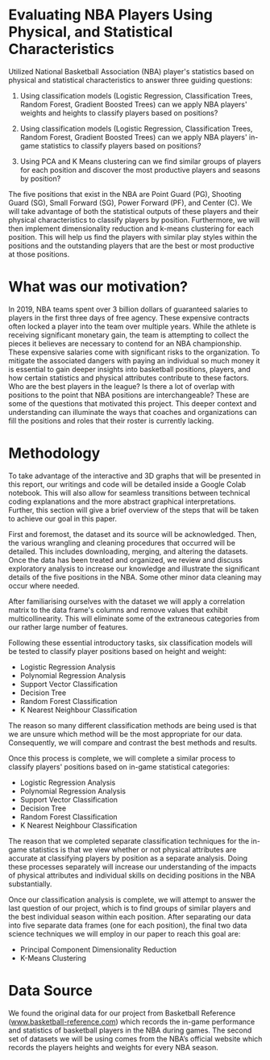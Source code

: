 # Evaluating NBA Players Using Physical, and Statistical Characteristics

Utilized National Basketball Association (NBA) player's statistics based on physical and statistical characteristics to answer three guiding questions:

1) Using classification models (Logistic Regression, Classification Trees, Random Forest, Gradient Boosted Trees) can we apply NBA players' weights and heights to classify players based on positions?

2) Using classification models (Logistic Regression, Classification Trees, Random Forest, Gradient Boosted Trees) can we apply NBA players' in-game statistics to classify players based on positions?

3) Using PCA and K Means clustering can we find similar groups of players for each position and discover the most productive players and seasons by position?

The five positions that exist in the NBA are Point Guard (PG), Shooting Guard (SG), Small Forward (SG), Power Forward (PF), and Center (C). We will take advantage of both the statistical outputs of these players and their physical characteristics to classify players by position. Furthermore, we will then implement dimensionality reduction and k-means clustering for each position. This will help us find the players with similar play styles within the positions and the outstanding players that are the best or most productive at those positions.

# What was our motivation?

In 2019, NBA teams spent over 3 billion dollars of guaranteed salaries to players in the first three days of free agency. These expensive contracts often locked a player into the team over multiple years. While the athlete is receiving significant monetary gain, the team is attempting to collect the pieces it believes are necessary to contend for an NBA championship. These expensive salaries come with significant risks to the organization. To mitigate the associated dangers with paying an individual so much money it is essential to gain deeper insights into basketball positions, players, and how certain statistics and physical attributes contribute to these factors. Who are the best players in the league? Is there a lot of overlap with positions to the point that NBA positions are interchangeable? These are some of the questions that motivated this project. This deeper context and understanding can illuminate the ways that coaches and organizations can fill the positions and roles that their roster is currently lacking.

# Methodology

To take advantage of the interactive and 3D graphs that will be presented in this report, our writings and code will be detailed inside a Google Colab notebook. This will also allow for seamless transitions between technical coding explanations and the more abstract graphical interpretations. Further, this section will give a brief overview of the steps that will be taken to achieve our goal in this paper.

First and foremost, the dataset and its source will be acknowledged. Then, the various wrangling and cleaning procedures that occurred will be detailed. This includes downloading, merging, and altering the datasets. Once the data has been treated and organized, we review and discuss exploratory analysis to increase our knowledge and illustrate the significant details of the five positions in the NBA. Some other minor data cleaning may occur where needed.

After familiarising ourselves with the dataset we will apply a correlation matrix to the data frame's columns and remove values that exhibit multicollinearity. This will eliminate some of the extraneous categories from our rather large number of features.

Following these essential introductory tasks, six classification models will be tested to classify player positions based on height and weight:

* Logistic Regression Analysis
* Polynomial Regression Analysis
* Support Vector Classification
* Decision Tree
* Random Forest Classification
* K Nearest Neighbour Classification

The reason so many different classification methods are being used is that we are unsure which method will be the most appropriate for our data. Consequently, we will compare and contrast the best methods and results.

Once this process is complete, we will complete a similar process to classify players' positions based on in-game statistical categories:

* Logistic Regression Analysis
* Polynomial Regression Analysis
* Support Vector Classification
* Decision Tree
* Random Forest Classification
* K Nearest Neighbour Classification

The reason that we completed separate classification techniques for the in-game statistics is that we view whether or not physical attributes are accurate at classifying players by position as a separate analysis. Doing these processes separately will increase our understanding of the impacts of physical attributes and individual skills on deciding positions in the NBA substantially.

Once our classification analysis is complete, we will attempt to answer the last question of our project, which is to find groups of similar players and the best individual season within each position. After separating our data into five separate data frames (one for each position), the final two data science techniques we will employ in our paper to reach this goal are:

* Principal Component Dimensionality Reduction
* K-Means Clustering

# Data Source

We found the original data for our project from Basketball Reference (www.basketball-reference.com) which records the in-game performance and statistics of basketball players in the NBA during games. The second set of datasets we will be using comes from the NBA’s official website which records the players heights and weights for every NBA season.
